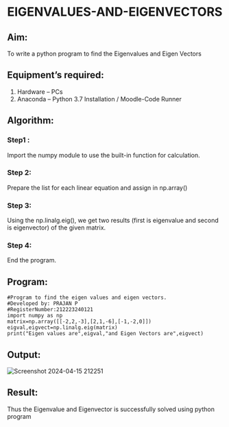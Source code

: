 # EIGENVALUES-AND-EIGENVECTORS
## Aim:
To write a python program to find the Eigenvalues and Eigen Vectors
## Equipment’s required:
1. 	Hardware – PCs
2. 	Anaconda – Python 3.7 Installation / Moodle-Code Runner
## Algorithm:
### Step1 : 
Import the numpy module to use the built-in function for calculation.
### Step 2:
Prepare the list for each linear equation and assign in np.array()
### Step 3:
Using the np.linalg.eig(),  we get two results (first is eigenvalue and second is eigenvector) of the given matrix.
### Step 4: 
End the program.

## Program:
```
#Program to find the eigen values and eigen vectors.
#Developed by: PRAJAN P
#RegisterNumber:212223240121
import numpy as np
matrix=np.array([[-2,2,-3],[2,1,-6],[-1,-2,0]])
eigval,eigvect=np.linalg.eig(matrix)
print("Eigen values are",eigval,"and Eigen Vectors are",eigvect)
```
## Output:
![Screenshot 2024-04-15 212251](https://github.com/PRAJAN-23013995/EIGENVALUES-AND-EIGENVECTORS/assets/150313345/ab636591-561e-4124-9573-01017ce02764)

## Result:
Thus the Eigenvalue and Eigenvector is successfully solved using python program
